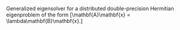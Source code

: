Generalized eigensolver for a distributed double-precision Hermitian eigenproblem of the form \[\mathbf{A}\mathbf{x} = \lambda\mathbf{B}\mathbf{x}.\]
